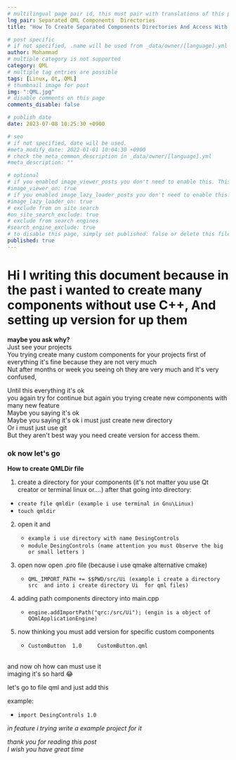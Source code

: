 ```yaml
---
# multilingual page pair id, this must pair with translations of this page. (This name must be unique)
lng_pair: Separated QML Components  Directories
title: "How To Create Separated Components Directories And Access With Versions"

# post specific
# if not specified, .name will be used from _data/owner/[language].yml
author: Mohammad
# multiple category is not supported
category: QML
# multiple tag entries are possible
tags: [Linux, Qt, QML]
# thumbnail image for post
img: ":QML.jpg"
# disable comments on this page
comments_disable: false

# publish date
date: 2023-07-08 10:25:30 +0900

# seo
# if not specified, date will be used.
#meta_modify_date: 2022-01-01 10:04:30 +0900
# check the meta_common_description in _data/owner/[language].yml
#meta_description: ""

# optional
# if you enabled image_viewer_posts you don't need to enable this. This is only if image_viewer_posts = false
#image_viewer_on: true
# if you enabled image_lazy_loader_posts you don't need to enable this. This is only if image_lazy_loader_posts = false
#image_lazy_loader_on: true
# exclude from on site search
#on_site_search_exclude: true
# exclude from search engines
#search_engine_exclude: true
# to disable this page, simply set published: false or delete this file
published: true
---
```




<h1><b>Hi
I writing this document because  in the past i wanted to create many components without use C++, And setting up version for up them  </b> </h1>


<b>maybe you ask why?</b> <br>
Just see your projects <br>
You trying create many custom components for your projects first of everything it's fine because they are not very much<br>
Nut after months or week you seeing oh they are very much and It's very confused, <br>

Until this everything  it's ok <br>
you again try for continue but again you trying create new components with many new feature<br>
Maybe you saying it's ok <br>
Maybe you saying it's ok i must just create new directory <br>
Or i must just use  git <br>
But they aren't best way  you need  create version for access  them. <br>

<h3>ok now let's go </h3>

<b>How to create QMLDir file</b>

1. create a directory for your components (it's not matter you use Qt creator or terminal linux or....) after that going into directory:
  * `create file qmldir (example i use terminal in Gnu\Linux)`
  * `touch qmldir`

2. open it and
   * `example i use directory with name DesingControls`
   * `module DesingControls (name attention you must Observe the big or small letters )`

3. open now open .pro file (because i use qmake alternative cmake)
   * `QML_IMPORT_PATH += $$PWD/src/Ui (example i create a directory src  and into i create directory Ui  for qml files)`
  
4. adding path components directory into main.cpp
   * `engine.addImportPath("qrc:/src/Ui"); (engin is a object of QQmlApplicationEngine)`

5. now thinking you must add version for specific custom components 
   * `CustomButton  1.0     CustomButton.qml`

<br>
and now oh how can must use it<br>
imaging it's so hard 😂

let's go to file qml and just add this <br>

example:
* `import DesingControls 1.0 `

<i>in feature i trying write a example project for it </i><br>

<i>thank you for reading this post<br>
I wish you have great time </i>
